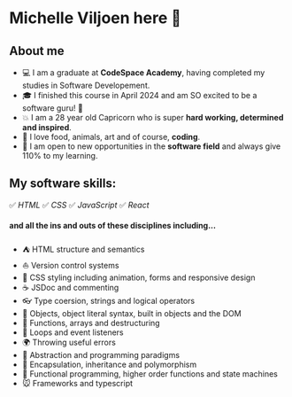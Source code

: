 # Michelle Viljoen here 👋

## About me

- 💻 I am a graduate at **CodeSpace Academy**, having completed my studies in Software Developement.
- 🎓 I finished this course in April 2024 and am SO excited to be a software guru! 🚀
- 💥 I am a 28 year old Capricorn who is super **hard working, determined and inspired**.
- 🐶 I love food, animals, art and of course, **coding**.
- 👀 I am open to new opportunities in the **software field** and always give 110% to my learning.

## My software skills:

✅ _HTML_
✅ _CSS_
✅ _JavaScript_
✅ _React_

#### and all the ins and outs of these disciplines including...

- ⛺ HTML structure and semantics
- ⛵ Version control systems
- 🍉 CSS styling including animation, forms and responsive design
- ☕ JSDoc and commenting
- 👓 Type coersion, strings and logical operators
- 🎨 Objects, object literal syntax, built in objects and the DOM
- 📖 Functions, arrays and destructuring
- 📆 Loops and event listeners
- 🌍 Throwing useful errors
- 🌿 Abstraction and programming paradigms
- 🌻 Encapsulation, inheritance and polymorphism
- 🐧 Functional programming, higher order functions and state machines
- 🐭 Frameworks and typescript
